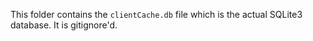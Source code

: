 This folder contains the `clientCache.db` file which is the actual SQLite3 database. It is gitignore'd.